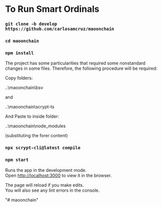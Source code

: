 # To Run Smart Ordinals

### `git clone -b develop  https://github.com/carlosamcruz/maoonchain`
### `cd maoonchain`
### `npm install`

The project has some particularities that required some nonstandard changes in some files. Therefore, the following procedure will be required:

Copy folders: 

   ..\maoonchain\bsv
   
   and 
   
   ..\maoonchain\scrypt-ts

And Paste to inside folder:
   
   ..\maoonchain\node_modules
   
   (substituting the forer content)

### `npx scrypt-cli@latest compile`
### `npm start`

Runs the app in the development mode.\
Open [http://localhost:3000](http://localhost:3000) to view it in the browser.

The page will reload if you make edits.\
You will also see any lint errors in the console.

"# maoonchain" 
